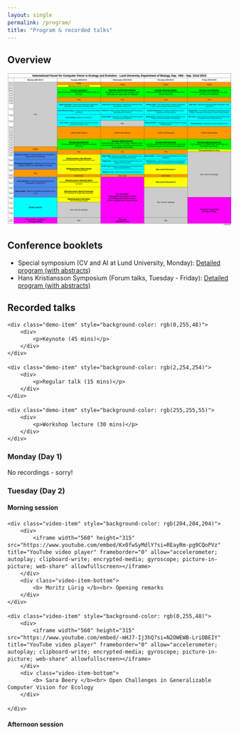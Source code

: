 ```yaml
---
layout: single
permalink: /program/
title: "Program & recorded talks"
---
```


## Overview 

<a href="/assets/files/CV-Forum_Program - v3.pdf">
    <img src="/assets/images/thumbs/program-v3.png">
</a>

## Conference booklets

- Special symposium (CV and AI at Lund University, Monday): [Detailed program (with abstracts)](https://docs.google.com/document/d/1E2VXT3X1m7ipvn0JKpzyYadK38hf98LesM5RryDQriU/edit?usp=sharing)
- Hans Kristiansson Symposium (Forum talks, Tuesday - Friday): [Detailed program (with abstracts)](https://docs.google.com/document/d/1LPqduaWjvVbqU8B-egflHXWIVaVLtnDshYe9R9gRIJc/edit?usp=sharing)

## Recorded talks 

<div class="demo-container">

	<div class="demo-item" style="background-color: rgb(0,255,48)">
		<div>
			<p>Keynote (45 mins)</p>
		</div>
	</div>
	
	<div class="demo-item" style="background-color: rgb(2,254,254)">
		<div>
			<p>Regular talk (15 mins)</p>
		</div>
	</div>
	
	<div class="demo-item" style="background-color: rgb(255,255,55)">
		<div>
			<p>Workshop lecture (30 mins)</p>
		</div>
	</div>
		
</div>


### Monday (Day 1)

No recordings - sorry!

### Tuesday (Day 2)

#### Morning session

<div class="video-container">

	<div class="video-item" style="background-color: rgb(204,204,204)">
		<div>
			<iframe width="560" height="315" src="https://www.youtube.com/embed/Kx0fwSyMdlY?si=REayRm-pg9CQoPVz" title="YouTube video player" frameborder="0" allow="accelerometer; autoplay; clipboard-write; encrypted-media; gyroscope; picture-in-picture; web-share" allowfullscreen></iframe>
		</div>
		<div class="video-item-bottom">
			<b> Moritz Lürig </b><br> Opening remarks
		</div>
	</div>
	
	<div class="video-item" style="background-color: rgb(0,255,48)">
		<div>
			<iframe width="560" height="315" src="https://www.youtube.com/embed/-mHJ7-Ij3hQ?si=N2OWEWB-LriOBEIY" title="YouTube video player" frameborder="0" allow="accelerometer; autoplay; clipboard-write; encrypted-media; gyroscope; picture-in-picture; web-share" allowfullscreen></iframe>
		</div>
		<div class="video-item-bottom">
			<b> Sara Beery </b><br> Open Challenges in Generalizable Computer Vision for Ecology
		</div>

	</div>
	
</div>

#### Afternoon session


<div class="video-container">


	
</div>